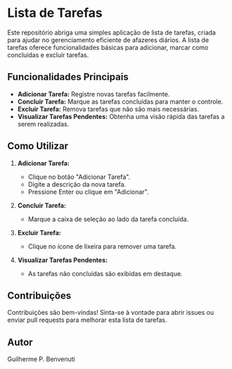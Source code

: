 # Lista de Tarefas

Este repositório abriga uma simples aplicação de lista de tarefas, criada para ajudar no gerenciamento eficiente de afazeres diários. A lista de tarefas oferece funcionalidades básicas para adicionar, marcar como concluídas e excluir tarefas.

## Funcionalidades Principais

- **Adicionar Tarefa:** Registre novas tarefas facilmente.
- **Concluir Tarefa:** Marque as tarefas concluídas para manter o controle.
- **Excluir Tarefa:** Remova tarefas que não são mais necessárias.
- **Visualizar Tarefas Pendentes:** Obtenha uma visão rápida das tarefas a serem realizadas.

## Como Utilizar

1. **Adicionar Tarefa:**
   - Clique no botão "Adicionar Tarefa".
   - Digite a descrição da nova tarefa.
   - Pressione Enter ou clique em "Adicionar".

2. **Concluir Tarefa:**
   - Marque a caixa de seleção ao lado da tarefa concluída.

3. **Excluir Tarefa:**
   - Clique no ícone de lixeira para remover uma tarefa.

4. **Visualizar Tarefas Pendentes:**
   - As tarefas não concluídas são exibidas em destaque.

## Contribuições

Contribuições são bem-vindas! Sinta-se à vontade para abrir issues ou enviar pull requests para melhorar esta lista de tarefas.

## Autor

Guilherme P. Benvenuti
